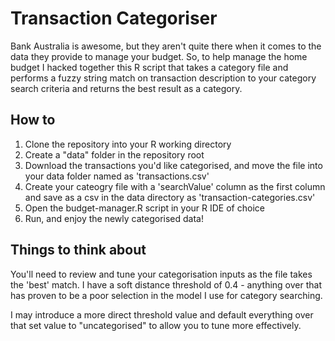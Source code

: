 # Transaction Categoriser

Bank Australia is awesome, but they aren't quite there when it comes to the data they provide to manage your budget. So, to help manage the home budget I hacked together this R script that takes a category file and performs a fuzzy string match on transaction description to your category search criteria and returns the best result as a category. 

## How to

1. Clone the repository into your R working directory
2. Create a "data" folder in the repository root
3. Download the transactions you'd like categorised, and move the file into your data folder named as 'transactions.csv'
4. Create your cateogry file with a 'searchValue' column as the first column and save as a csv in the data directory as 'transaction-categories.csv'
4. Open the budget-manager.R script in your R IDE of choice
5. Run, and enjoy the newly categorised data! 

## Things to think about

You'll need to review and tune your categorisation inputs as the file takes the 'best' match. I have a soft distance threshold of 0.4 - anything over that has proven to be a poor selection in the model I use for category searching. 

I may introduce a more direct threshold value and default everything over that set value to "uncategorised" to allow you to tune more effectively.

